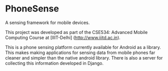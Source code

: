 PhoneSense
==========

A sensing framework for mobile devices.

This project was developed as part of the CSE534: Advanced Mobile Computing Course at [IIIT-Delhi] (http://www.iiitd.ac.in).

This is a phone sensing platform currently available for Android as a library. This makes making applications for 
sensing data from mobile phones far cleaner and simpler than the native android library. There is also a 
server for collecting this information developed in Django.
